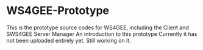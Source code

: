 # WS4GEE-Prototype
This is the prototype source codes for WS4GEE, including the Client and SWS4GEE Server Manager
An introduction to this prototype
Currently it has not been uploaded entirely yet. Still working on it.
